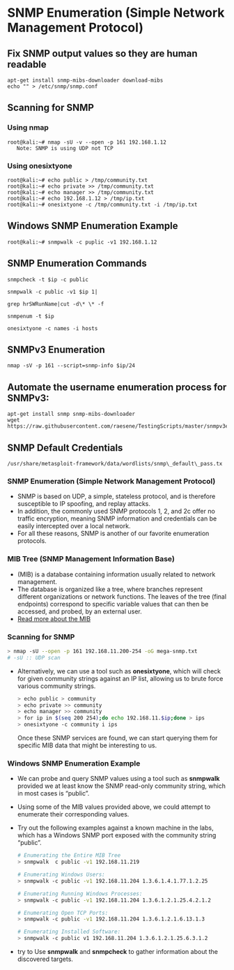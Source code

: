# SNMP Enumeration (Simple Network Management Protocol)

## Fix SNMP output values so they are human readable

```ShellSession
apt-get install snmp-mibs-downloader download-mibs
echo "" > /etc/snmp/snmp.conf
```

## Scanning for SNMP

### Using nmap

```ShellSession
root@kali:~# nmap -sU -v --open -p 161 192.168.1.12
   Note: SNMP is using UDP not TCP
```

### Using onesixtyone

```ShellSession
root@kali:~# echo public > /tmp/community.txt
root@kali:~# echo private >> /tmp/community.txt
root@kali:~# echo manager >> /tmp/community.txt
root@kali:~# echo 192.168.1.12 > /tmp/ip.txt
root@kali:~# onesixtyone -c /tmp/community.txt -i /tmp/ip.txt
```

## Windows SNMP Enumeration Example

```ShellSession
root@kali:~# snmpwalk -c puplic -v1 192.168.1.12
```

## SNMP Enumeration Commands

```ShellSession
snmpcheck -t $ip -c public

snmpwalk -c public -v1 $ip 1|

grep hrSWRunName|cut -d\* \* -f

snmpenum -t $ip

onesixtyone -c names -i hosts
```

## SNMPv3 Enumeration

```ShellSession
nmap -sV -p 161 --script=snmp-info $ip/24
```

## Automate the username enumeration process for SNMPv3:

```ShellSession
apt-get install snmp snmp-mibs-downloader
wget https://raw.githubusercontent.com/raesene/TestingScripts/master/snmpv3enum.rb
```

## SNMP Default Credentials

```ShellSession
/usr/share/metasploit-framework/data/wordlists/snmp\_default\_pass.tx
```


### SNMP Enumeration (Simple Network Management Protocol)

- SNMP is based on UDP, a simple, stateless protocol, and is therefore susceptible to IP spoofing, and replay attacks.
- In addition, the commonly used SNMP protocols 1, 2, and 2c offer no traffic encryption, meaning SNMP information and credentials can be easily intercepted over a local network.
- For all these reasons, SNMP is another of our favorite enumeration protocols.

### MIB Tree (SNMP Management Information Base)

- (MIB) is a database containing information usually related to network management.
- The database is organized like a tree, where branches represent different organizations or network functions. The leaves of the tree (final endpoints) correspond to specific variable values that can then be accessed, and probed, by an external user.
- [Read more about the MIB](http://www-01.ibm.com/support/knowledgecenter/ssw_aix_53/com.ibm.aix.progcomm/doc/progcomc/mib.htm%23jkmb0ria)

### Scanning for SNMP

  ```Bash
  > nmap -sU --open -p 161 192.168.11.200-254 -oG mega-snmp.txt
  # -sU :: UDP scan
  ```

- Alternatively, we can use a tool such as __onesixtyone__, which will check for given community strings against an IP list, allowing us to brute force various community strings.

  ```Bash
  > echo public > community
  > echo private >> community
  > echo manager >> community
  > for ip in $(seq 200 254);do echo 192.168.11.$ip;done > ips
  > onesixtyone -c community i ips
  ```

  Once these SNMP services are found, we can start querying them for specific MIB data that might be interesting to us.

### Windows SNMP Enumeration Example

- We can probe and query SNMP values using a tool such as __snmpwalk__ provided we at least know the SNMP read-only community string, which in most cases is “public”.
- Using some of the MIB values provided above, we could attempt to enumerate their corresponding values.
- Try out the following examples against a known machine in the labs, which has a Windows SNMP port exposed with the community string “public”.

  ```Bash
  # Enumerating the Entire MIB Tree
  > snmpwalk  c public -v1 192.168.11.219

  # Enumerating Windows Users:
  > snmpwalk -c public -v1 192.168.11.204 1.3.6.1.4.1.77.1.2.25

  # Enumerating Running Windows Processes:
  > snmpwalk -c public -v1 192.168.11.204 1.3.6.1.2.1.25.4.2.1.2

  # Enumerating Open TCP Ports:
  > snmpwalk -c public -v1 192.168.11.204 1.3.6.1.2.1.6.13.1.3

  # Enumerating Installed Software:
  > snmpwalk -c public v1 192.168.11.204 1.3.6.1.2.1.25.6.3.1.2
  ```

- try to Use __snmpwalk__ and __snmpcheck__ to gather information about the discovered targets.
